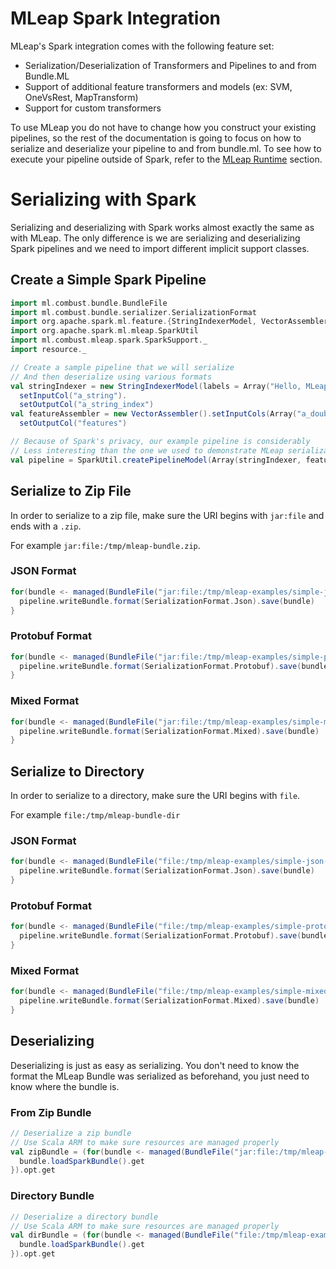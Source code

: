 # MLeap Spark Integration

MLeap's Spark integration comes with the following feature set:
* Serialization/Deserialization of Transformers and Pipelines to and from Bundle.ML
* Support of additional feature transformers and models (ex: SVM, OneVsRest, MapTransform)
* Support for custom transformers

To use MLeap you do not have to change how you construct your existing pipelines, so the rest of the documentation is going to focus on how to serialize and deserialize your pipeline to and from bundle.ml.
To see how to execute your pipeline outside of Spark, refer to the [MLeap Runtime](../mleap-runtime/index.md) section.

# Serializing with Spark

Serializing and deserializing with Spark works almost exactly the same
as with MLeap. The only difference is we are serializing and
deserializing Spark pipelines and we need to import different implicit
support classes.

## Create a Simple Spark Pipeline

```scala
import ml.combust.bundle.BundleFile
import ml.combust.bundle.serializer.SerializationFormat
import org.apache.spark.ml.feature.{StringIndexerModel, VectorAssembler}
import org.apache.spark.ml.mleap.SparkUtil
import ml.combust.mleap.spark.SparkSupport._
import resource._

// Create a sample pipeline that we will serialize
// And then deserialize using various formats
val stringIndexer = new StringIndexerModel(labels = Array("Hello, MLeap!", "Another row")).
  setInputCol("a_string").
  setOutputCol("a_string_index")
val featureAssembler = new VectorAssembler().setInputCols(Array("a_double")).
  setOutputCol("features")

// Because of Spark's privacy, our example pipeline is considerably
// Less interesting than the one we used to demonstrate MLeap serialization
val pipeline = SparkUtil.createPipelineModel(Array(stringIndexer, featureAssembler))
```

## Serialize to Zip File

In order to serialize to a zip file, make sure the URI begins with
`jar:file` and ends with a `.zip`.

For example
`jar:file:/tmp/mleap-bundle.zip`.

### JSON Format

```scala
for(bundle <- managed(BundleFile("jar:file:/tmp/mleap-examples/simple-json.zip"))) {
  pipeline.writeBundle.format(SerializationFormat.Json).save(bundle)
}
```

### Protobuf Format

```scala
for(bundle <- managed(BundleFile("jar:file:/tmp/mleap-examples/simple-protobuf.zip"))) {
  pipeline.writeBundle.format(SerializationFormat.Protobuf).save(bundle)
}
```

### Mixed Format

```scala
for(bundle <- managed(BundleFile("jar:file:/tmp/mleap-examples/simple-mixed.zip"))) {
  pipeline.writeBundle.format(SerializationFormat.Mixed).save(bundle)
}
```

## Serialize to Directory

In order to serialize to a directory, make sure the URI begins with
`file`.

For example `file:/tmp/mleap-bundle-dir`

### JSON Format

```scala
for(bundle <- managed(BundleFile("file:/tmp/mleap-examples/simple-json-dir"))) {
  pipeline.writeBundle.format(SerializationFormat.Json).save(bundle)
}
```

### Protobuf Format

```scala
for(bundle <- managed(BundleFile("file:/tmp/mleap-examples/simple-protobuf-dir"))) {
  pipeline.writeBundle.format(SerializationFormat.Protobuf).save(bundle)
}
```

### Mixed Format

```scala
for(bundle <- managed(BundleFile("file:/tmp/mleap-examples/simple-mixed-dir"))) {
  pipeline.writeBundle.format(SerializationFormat.Mixed).save(bundle)
}
```

## Deserializing

Deserializing is just as easy as serializing. You don't need to know the
format the MLeap Bundle was serialized as beforehand, you just need to
know where the bundle is.

### From Zip Bundle

```scala
// Deserialize a zip bundle
// Use Scala ARM to make sure resources are managed properly
val zipBundle = (for(bundle <- managed(BundleFile("jar:file:/tmp/mleap-examples/simple-mixed.zip"))) yield {
  bundle.loadSparkBundle().get
}).opt.get
```

### Directory Bundle

```scala
// Deserialize a directory bundle
// Use Scala ARM to make sure resources are managed properly
val dirBundle = (for(bundle <- managed(BundleFile("file:/tmp/mleap-examples/simple-mixed-dir"))) yield {
  bundle.loadSparkBundle().get
}).opt.get
```
